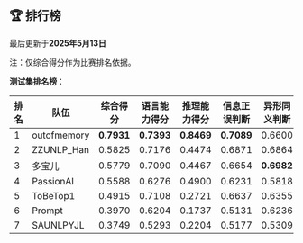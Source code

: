 
<br/>

## 🏆 排行榜

<p class="text-center">最后更新于<strong>2025年5月13日</strong></p>

<p>注：仅综合得分作为比赛排名依据。</p>

**测试集排名榜**：

| 排名 | 队伍     | 综合得分  | 语言能力得分  | 推理能力得分  | 信息正误判断 | 异形同义判断 | 参照实体判断 | 中文方位推理 | 英文方位推理 |
| ---- | -------- | ------ | ------ | ------ | ------- | ------- | ------- | ------- | ------- |
| 1    | outofmemory | **0.7931** | **0.7393** | **0.8469** | **0.7089** | 0.6600 | **0.8491** | **0.8686** | **0.8251** |
| 2    | ZZUNLP_Han | 0.5825 | 0.7176 | 0.4474 | 0.6871 | 0.6864 | 0.7794 | 0.4446 | 0.4503 |
| 3    | 多宝儿 | 0.5779 | 0.7090 | 0.4467 | 0.6654 | **0.6982** | 0.7635 | 0.4474 | 0.4460 |
| 4    | PassionAI | 0.5588 | 0.6276 | 0.4900 | 0.6231 | 0.5818 | 0.6778 | 0.4820 | 0.4980 |
| 5    | ToBeTop1 | 0.4915 | 0.7108 | 0.2721 | 0.6637 | 0.6355 | 0.8332 | 0.2957 | 0.2486 |
| 6    | Prompt | 0.3970 | 0.6204 | 0.1737 | 0.5131 | 0.6236 | 0.7243 | 0.2243 | 0.1231 |
| 7    | SAUNLPYJL | 0.3749 | 0.5293 | 0.2204 | 0.5177 | 0.5309 | 0.5394 | 0.2151 | 0.2257 |

<br/>
